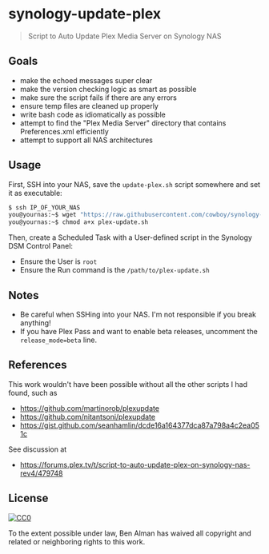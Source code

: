 # synology-update-plex
> Script to Auto Update Plex Media Server on Synology NAS

## Goals

- make the echoed messages super clear
- make the version checking logic as smart as possible
- make sure the script fails if there are any errors
- ensure temp files are cleaned up properly
- write bash code as idiomatically as possible
- attempt to find the "Plex Media Server" directory that contains Preferences.xml efficiently
- attempt to support all NAS architectures

## Usage

First, SSH into your NAS, save the `update-plex.sh` script somewhere and set it as executable:

```sh
$ ssh IP_OF_YOUR_NAS
you@yournas:~$ wget "https://raw.githubusercontent.com/cowboy/synology-update-plex/master/update-plex.sh"
you@yournas:~$ chmod a+x plex-update.sh
```

Then, create a Scheduled Task with a User-defined script in the Synology DSM Control Panel:
- Ensure the User is `root`
- Ensure the Run command is the `/path/to/plex-update.sh`

## Notes

- Be careful when SSHing into your NAS. I'm not responsible if you break anything!
- If you have Plex Pass and want to enable beta releases, uncomment the `release_mode=beta` line.

## References

This work wouldn't have been possible without all the other scripts I had found, such as
- https://github.com/martinorob/plexupdate
- https://github.com/nitantsoni/plexupdate
- https://gist.github.com/seanhamlin/dcde16a164377dca87a798a4c2ea051c

See discussion at
- https://forums.plex.tv/t/script-to-auto-update-plex-on-synology-nas-rev4/479748

## License

[![CC0](http://mirrors.creativecommons.org/presskit/buttons/88x31/svg/cc-zero.svg)](https://creativecommons.org/publicdomain/zero/1.0/)

To the extent possible under law, Ben Alman has waived all copyright and related or neighboring rights to this work.
